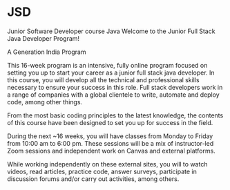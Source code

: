 # JSD
Junior Software Developer course Java
Welcome to the Junior Full Stack Java Developer Program!

A Generation India Program

This 16-week program is an intensive, fully online program focused on setting you up to start your career as a junior full stack java developer. In this course, you will develop all the technical and professional skills necessary to ensure your success in this role. Full stack developers work in a range of companies with a global clientele to write, automate and deploy code, among other things.

From the most basic coding principles to the latest knowledge, the contents of this course have been designed to set you up for success in the field.

During the next ~16 weeks, you will have classes from Monday to Friday from 10:00 am to 6:00 pm. These sessions will be a mix of instructor-led Zoom sessions and independent work on Canvas and external platforms. 

While working independently on these external sites, you will to watch videos, read articles, practice code, answer surveys, participate in discussion forums and/or carry out activities, among others.

